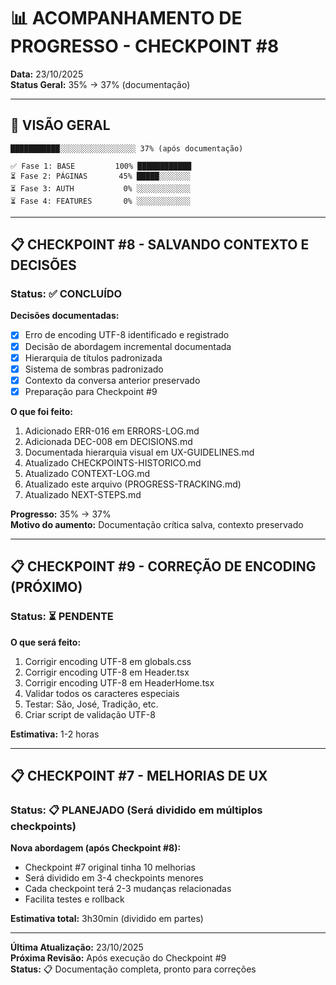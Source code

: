 # 📊 ACOMPANHAMENTO DE PROGRESSO - CHECKPOINT #8

**Data:** 23/10/2025  
**Status Geral:** 35% → 37% (documentação)

---

## 🎯 VISÃO GERAL

```
███████████░░░░░░░░░░░░░░░░░ 37% (após documentação)

✅ Fase 1: BASE         100% ████████████
⏳ Fase 2: PÁGINAS       45% █████░░░░░░░
⏳ Fase 3: AUTH           0% ░░░░░░░░░░░░
⏳ Fase 4: FEATURES       0% ░░░░░░░░░░░░
```

---

## 📋 CHECKPOINT #8 - SALVANDO CONTEXTO E DECISÕES

### Status: ✅ CONCLUÍDO

**Decisões documentadas:**
- [x] Erro de encoding UTF-8 identificado e registrado
- [x] Decisão de abordagem incremental documentada
- [x] Hierarquia de títulos padronizada
- [x] Sistema de sombras padronizado
- [x] Contexto da conversa anterior preservado
- [x] Preparação para Checkpoint #9

**O que foi feito:**
1. Adicionado ERR-016 em ERRORS-LOG.md
2. Adicionada DEC-008 em DECISIONS.md
3. Documentada hierarquia visual em UX-GUIDELINES.md
4. Atualizado CHECKPOINTS-HISTORICO.md
5. Atualizado CONTEXT-LOG.md
6. Atualizado este arquivo (PROGRESS-TRACKING.md)
7. Atualizado NEXT-STEPS.md

**Progresso:** 35% → 37%  
**Motivo do aumento:** Documentação crítica salva, contexto preservado

---

## 📋 CHECKPOINT #9 - CORREÇÃO DE ENCODING (PRÓXIMO)

### Status: ⏳ PENDENTE

**O que será feito:**
1. Corrigir encoding UTF-8 em globals.css
2. Corrigir encoding UTF-8 em Header.tsx
3. Corrigir encoding UTF-8 em HeaderHome.tsx
4. Validar todos os caracteres especiais
5. Testar: São, José, Tradição, etc.
6. Criar script de validação UTF-8

**Estimativa:** 1-2 horas

---

## 📋 CHECKPOINT #7 - MELHORIAS DE UX

### Status: 📋 PLANEJADO (Será dividido em múltiplos checkpoints)

**Nova abordagem (após Checkpoint #8):**
- Checkpoint #7 original tinha 10 melhorias
- Será dividido em 3-4 checkpoints menores
- Cada checkpoint terá 2-3 mudanças relacionadas
- Facilita testes e rollback

**Estimativa total:** 3h30min (dividido em partes)

---

**Última Atualização:** 23/10/2025  
**Próxima Revisão:** Após execução do Checkpoint #9  
**Status:** 📋 Documentação completa, pronto para correções
